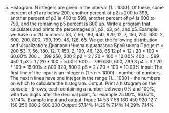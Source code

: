 5. Histogram:
N integers are given in the interval [1… 1000]. Of these, some percent of p1 are below 200, another percent of p2 is 200 to 399, another percent of p3 is 400 to 599, another percent of p4 is 600 to 799, and the remaining p5 percent is 800 up. Write a program that calculates and prints the percentages p1, p2, p3, p4, and p5.
Example: we have n = 20 numbers: 53, 7, 56, 180, 450, 920, 12, 7, 150, 250, 680, 2, 600, 200, 800, 799, 199, 46, 128, 65. We get the following distribution and visualization:
Диапазон	Числа в диапазона	Брой числа	Процент
< 200	53, 7, 56, 180, 12, 7, 150, 2, 199, 46, 128, 65	12	p1 = 12 / 20 * 100 = 60.00%
200 … 399	250, 200	2	p2 = 2 / 20 * 100 = 10.00%
400 … 599	450	1	p3 = 1 / 20 * 100 = 5.00%
600 … 799	680, 600, 799	3	p4 = 3 / 20 * 100 = 15.00%
≥ 800	920, 800	2	p5 = 2 / 20 * 100 = 10.00%
Input:
The first line of the input is an integer n (1 ≤ n ≤ 1000) - number of numbers. The next n lines have one integer in the range [1… 1000] - the numbers on which to calculate the histogram.
Output:
Print a histogram on the console - 5 rows, each containing a number between 0% and 100%, with two digits after the decimal point, for example 25.00%, 66.67%, 57.14%.
Example input and output:
Input:
14
53
7
56
180
450
920
12
7
150
250
680
2
600
200
Output:
57.14%
14.29%
7.14%
14.29%
7.14%

